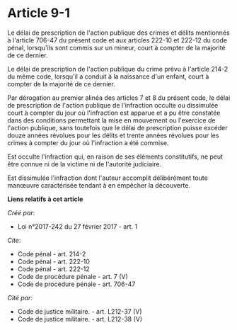 # Article 9-1

Le délai de prescription de l'action publique des crimes et délits mentionnés à l'article 706-47 du présent code et aux
articles 222-10 et 222-12 du code pénal, lorsqu'ils sont commis sur un mineur, court à compter de la majorité de ce dernier. 

Le délai de prescription de l'action publique du crime prévu à l'article 214-2 du même code, lorsqu'il a conduit à la
naissance d'un enfant, court à compter de la majorité de ce dernier. 

Par dérogation au premier alinéa des articles 7 et 8 du présent code, le délai de prescription de l'action publique de
l'infraction occulte ou dissimulée court à compter du jour où l'infraction est apparue et a pu être constatée dans des
conditions permettant la mise en mouvement ou l'exercice de l'action publique, sans toutefois que le délai de prescription
puisse excéder douze années révolues pour les délits et trente années révolues pour les crimes à compter du jour où
l'infraction a été commise. 

Est occulte l'infraction qui, en raison de ses éléments constitutifs, ne peut être connue ni de la victime ni de l'autorité
judiciaire. 

Est dissimulée l'infraction dont l'auteur accomplit délibérément toute manœuvre caractérisée tendant à en empêcher la
découverte.

**Liens relatifs à cet article**

_Créé par_:

  - Loi n°2017-242 du 27 février 2017 - art. 1

_Cite_:

  - Code pénal - art. 214-2
  - Code pénal - art. 222-10
  - Code pénal - art. 222-12
  - Code de procédure pénale - art. 7 (V)
  - Code de procédure pénale - art. 706-47

_Cité par_:

  - Code de justice militaire. - art. L212-37 (V)
  - Code de justice militaire. - art. L212-38 (V)
